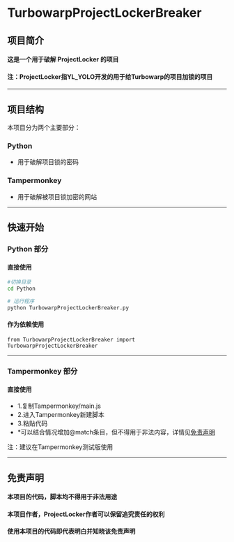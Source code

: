 # TurbowarpProjectLockerBreaker

## 项目简介

#### 这是一个用于破解 ProjectLocker 的项目
#### 注：ProjectLocker指YL_YOLO开发的用于给Turbowarp的项目加锁的项目

---

## 项目结构

本项目分为两个主要部分：

### Python
- 用于破解项目锁的密码

### Tampermonkey
- 用于破解被项目锁加密的网站

---

## 快速开始

### Python 部分

#### 直接使用
```bash
#切换目录
cd Python

# 运行程序
python TurbowarpProjectLockerBreaker.py
```

#### 作为依赖使用
```
from TurbowarpProjectLockerBreaker import TurbowarpProjectLockerBreaker
```

---

### Tampermonkey 部分

#### 直接使用
- 1.复制Tampermonkey/main.js
- 2.进入Tampermonkey新建脚本
- 3.粘贴代码
- *可以结合情况增加@match条目，但不得用于非法内容，详情见[免责声明](#免责声明)

注：建议在Tampermonkey测试版使用

---

## 免责声明
#### 本项目的代码，脚本均不得用于非法用途
#### 本项目作者，ProjectLocker作者可以保留追究责任的权利
#### 使用本项目的代码即代表明白并知晓该免责声明
